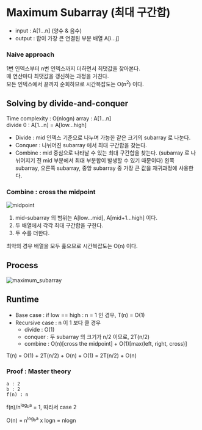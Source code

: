# Maximum Subarray (최대 구간합)

* input : A[1...n] (양수 & 음수)
* output : 합이 가장 큰 연결된 부분 배열 A[i...j]

### Naive approach

1번 인덱스부터 n번 인덱스까지 더하면서 최댓값을 찾아본다.  
매 연산마다 최댓값을 갱신하는 과정을 거친다.  
모든 인덱스에서 끝까지 순회하므로 시간복잡도는 O(n<sup>2</sup>) 이다.

## Solving by divide-and-conquer

Time complexity : O(nlogn)
array : A[1...n]  
divide 0 : A[1...n] = A[low...high]

* Divide : mid 인덱스 기준으로 나누며 가능한 같은 크기의 subarray 로 나눈다.
* Conquer : 나뉘어진 subarray 에서 최대 구간합을 찾는다.
* Combine : mid 중심으로 나타날 수 있는 최대 구간합을 찾는다. (subarray 로 나뉘어지기 전 mid 부분에서 최대 부분합이 발생할 수 있기 때문이다) 왼쪽 subarray, 오른쪽 subarray, 중앙 subarray 중 가장 큰 값을 재귀과정에 사용한다.

### Combine : cross the midpoint

![midpoint](https://user-images.githubusercontent.com/48989903/135854280-cc89e722-0eb8-4435-9742-cf3f627587fd.png)

1. mid-subarray 의 범위는 A[low...mid], A[mid+1...high] 이다.
2. 두 배열에서 각각 최대 구간합을 구한다.
3. 두 수를 더한다.

최악의 경우 배열을 모두 훑으므로 시간복잡도는 O(n) 이다.

## Process

![maximum_subarray](https://user-images.githubusercontent.com/48989903/135856840-68d0e4a4-ead2-469d-9e80-14d9d9be6f05.png)

## Runtime

* Base case : if low == high : n = 1 인 경우, T(n) = O(1)
* Recursive case : n 이 1 보다 클 경우
  * divide : O(1)
  * conquer : 두 subarray 의 크기가 n/2 이므로, 2T(n/2)
  * combine : O(n)[cross the midpoint] + O(1)[max(left, right, cross)]

T(n) = O(1) + 2T(n/2) + O(n) + O(1) = 2T(n/2) + O(n)

### Proof : Master theory

```
a : 2  
b : 2  
f(n) : n
```

f(n)/n<sup>log<sub>b</sub>a</sup> = 1, 따라서 case 2

O(n) = n<sup>log<sub>b</sub>a</sup> x logn = nlogn
